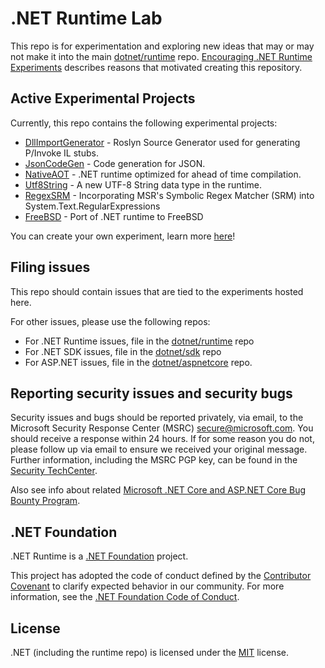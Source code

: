 # .NET Runtime Lab

This repo is for experimentation and exploring new ideas that may or may not make it into the main [dotnet/runtime](https://github.com/dotnet/runtime) repo. [Encouraging .NET Runtime Experiments](https://github.com/dotnet/runtime/issues/35609) describes reasons that motivated creating this repository.

## Active Experimental Projects

Currently, this repo contains the following experimental projects:

- [DllImportGenerator](https://github.com/dotnet/runtimelab/tree/DllImportGenerator) - Roslyn Source Generator used for generating P/Invoke IL stubs.
- [JsonCodeGen](https://github.com/dotnet/runtimelab/tree/feature/JsonCodeGen) - Code generation for JSON.
- [NativeAOT](https://github.com/dotnet/runtimelab/tree/feature/NativeAOT) - .NET runtime optimized for ahead of time compilation.
- [Utf8String](https://github.com/dotnet/runtimelab/tree/feature/Utf8String) - A new UTF-8 String data type in the runtime.
- [RegexSRM](https://github.com/dotnet/runtimelab/tree/feature/regexsrm) - Incorporating MSR's Symbolic Regex Matcher (SRM) into System.Text.RegularExpressions
- [FreeBSD](https://github.com/dotnet/runtimelab/tree/feature/FreeBSD) - Port of .NET runtime to FreeBSD

You can create your own experiment, learn more [here](CreateAnExperiment.md)!

## Filing issues

This repo should contain issues that are tied to the experiments hosted here.

For other issues, please use the following repos:

- For .NET Runtime issues, file in the [dotnet/runtime](https://github.com/dotnet/runtime) repo
- For .NET SDK issues, file in the [dotnet/sdk](https://github.com/dotnet/sdk) repo
- For ASP.NET issues, file in the [dotnet/aspnetcore](https://github.com/dotnet/aspnetcore) repo.

## Reporting security issues and security bugs

Security issues and bugs should be reported privately, via email, to the Microsoft Security Response Center (MSRC) <secure@microsoft.com>. You should receive a response within 24 hours. If for some reason you do not, please follow up via email to ensure we received your original message. Further information, including the MSRC PGP key, can be found in the [Security TechCenter](https://www.microsoft.com/msrc/faqs-report-an-issue).

Also see info about related [Microsoft .NET Core and ASP.NET Core Bug Bounty Program](https://www.microsoft.com/msrc/bounty-dot-net-core).

## .NET Foundation

.NET Runtime is a [.NET Foundation](https://www.dotnetfoundation.org/projects) project.

This project has adopted the code of conduct defined by the [Contributor Covenant](http://contributor-covenant.org/) to clarify expected behavior in our community. For more information, see the [.NET Foundation Code of Conduct](http://www.dotnetfoundation.org/code-of-conduct).

## License

.NET (including the runtime repo) is licensed under the [MIT](LICENSE.TXT) license.
